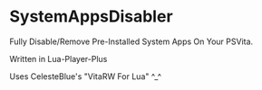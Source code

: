 # SystemAppsDisabler
Fully Disable/Remove Pre-Installed System Apps On Your PSVita.

Written in Lua-Player-Plus

Uses CelesteBlue's "VitaRW For Lua" ^_^ 




